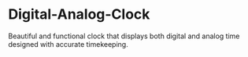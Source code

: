 # Digital-Analog-Clock
Beautiful and functional clock that displays both digital and analog time designed with accurate timekeeping.
